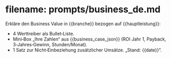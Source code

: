# filename: prompts/business_de.md
Erkläre den Business Value in {{branche}} bezogen auf {{hauptleistung}}:
- 4 Werttreiber als Bullet‑Liste.
- Mini‑Box „Ihre Zahlen“ aus {{business_case_json}} (ROI Jahr 1, Payback, 3‑Jahres‑Gewinn, Stunden/Monat).
- 1 Satz zur Nicht‑Einbeziehung zusätzlicher Umsätze.
„Stand: {{date}}“.
